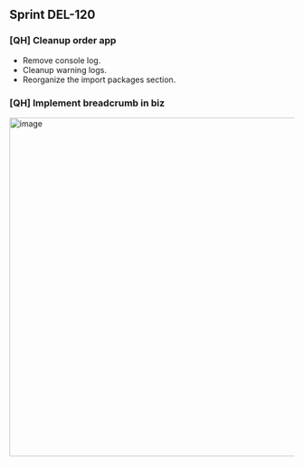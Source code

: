 ## Sprint DEL-120

### [QH] Cleanup order app
- Remove console log.
- Cleanup warning logs.
- Reorganize the import packages section.

### [QH] Implement breadcrumb in biz

<img width="600" alt="image" src="https://github.com/user-attachments/assets/c6d51e64-0a28-4ef8-9063-64673b2ba670">
